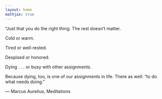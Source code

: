 ```yaml
---
layout: home
mathjax: true
---
```


“Just that you do the right thing. The rest doesn’t matter.

Cold or warm.

Tired or well-rested.

Despised or honored.

Dying . . . or busy with other assignments.

Because dying, too, is one of our assignments in life. There as well: “to do what needs doing.”

― Marcus Aurelius, Meditations
